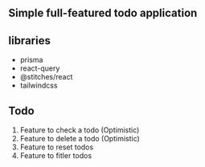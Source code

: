 ## Simple full-featured todo application

## libraries

- prisma
- react-query
- @stitches/react
- tailwindcss

## Todo

1. Feature to check a todo (Optimistic)
2. Feature to delete a todo (Optimistic)
3. Feature to reset todos
4. Feature to fitler todos
